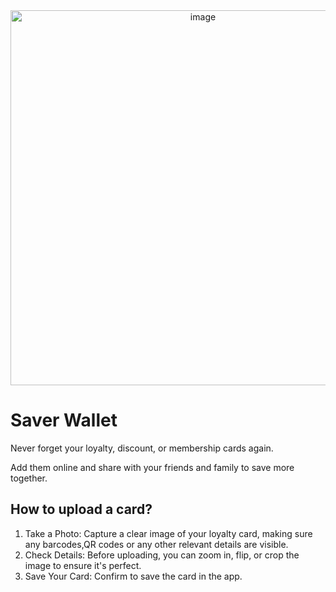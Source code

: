 <img width="600" alt="image" style="text-align:center" src="https://github.com/user-attachments/assets/8c32b307-159b-49e7-9e8f-ef72263b298b">

# Saver Wallet

Never forget your loyalty, discount, or membership cards again.

Add them online and share with your friends and family to save more together.

## How to upload a card?
1. Take a Photo: Capture a clear image of your loyalty card, making sure any barcodes,QR codes or any other relevant details are visible.
2. Check Details: Before uploading, you can zoom in, flip, or crop the image to ensure it's perfect.
3. Save Your Card: Confirm to save the card in the app.
